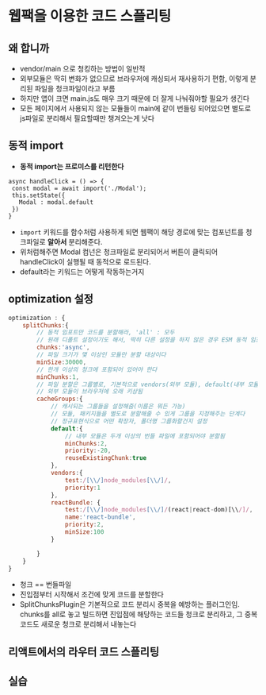 # 웹팩을 이용한 코드 스플리팅

## 왜 합니까

- vendor/main 으로 청킹하는 방법이 일반적
- 외부모듈은 딱히 변화가 없으므로 브라우저에 캐싱되서 재사용하기 편함, 이렇게 분리된 파일을 청크파일이라고 부름
- 하지만 앱이 크면 main.js도 매우 크기 때문에 더 잘게 나눠줘야할 필요가 생긴다
- 모든 페이지에서 사용되지 않는 모듈들이 main에 같이 번들링 되어있으면 별도로 js파일로 분리해서 필요할때만 챙겨오는게 낫다

## 동적 import

- **동적 import는 프로미스를 리턴한다**

```JSX
async handleClick = () => {
 const modal = await import('./Modal');
 this.setState({
   Modal : modal.default
 })
}
```

- `import` 키워드를 함수처럼 사용하게 되면 웹팩이 해당 경로에 맞는 컴포넌트를 청크파일로 **알아서** 분리해준다.
- 위처럼해주면 Modal 컴넌은 청크파일로 분리되어서 버튼이 클릭되어 handleClick이 실행될 때 동적으로 로드된다.
- default라는 키워드는 어떻게 작동하는거지

## optimization 설정

```js
optimization : {
    splitChunks:{
        // 동적 임포트만 코드를 분할해라, 'all' : 모두
        // 원래 디폴트 설정이기도 해서, 딱히 다른 설정을 하지 않은 경우 ESM 동적 임포팅을 사용하면 코드분할이 된다... 로 이해해도 무방
        chunks:'async',
        // 파일 크기가 몇 이상인 모듈만 분할 대상이다
        minSize:30000,
        // 한개 이상의 청크에 포함되어 있어야 한다
        minChunks:1,
        // 파일 분할은 그룹별로, 기본적으로 vendors(외부 모듈), default(내부 모듈)
        // 외부 모듈이 브라우저에 오래 키상됨
        cacheGroups:{
            // 캐시되는 그룹들을 설정해줌(이름은 뭐든 가능)
            // 모듈, 패키지들을 별도로 분할해줄 수 있게 그룹을 지정해주는 단계다
            // 정규표현식으로 어떤 확장자, 폴더명 그룹화할건지 설정
            default:{
                // 내부 모듈은 두개 이상의 번들 파일에 포함되어야 분할됨
                minChunks:2,
                priority:-20,
                reuseExistingChunk:true
            },
            vendors:{
                test:/[\\/]node_modules[\\/]/,
                priority:1
            },
            reactBundle: {
                test:/[\\/]node_modules[\\/]/(react|react-dom)[\\/]/,
                name:'react-bundle',
                priority:2,
                minSize:100
            }

        }
    }
}
```

- 청크 == 번들파일
- 진입점부터 시작해서 조건에 맞게 코드를 분할한다
- SplitChunksPlugin은 기본적으로 코드 분리시 중복을 예방하는 플러그인임. chunks를 all로 놓고 빌드하면 진입점에 해당하는 코드들 청크로 분리하고, 그 중복 코드도 새로운 청크로 분리해서 내놓는다

## 리액트에서의 라우터 코드 스플리팅

## 실습
